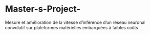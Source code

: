 # Master-s-Project-
Mesure et amélioration de la vitesse d’inférence d’un réseau neuronal convolutif sur plateformes matérielles embarquées à faibles coûts
